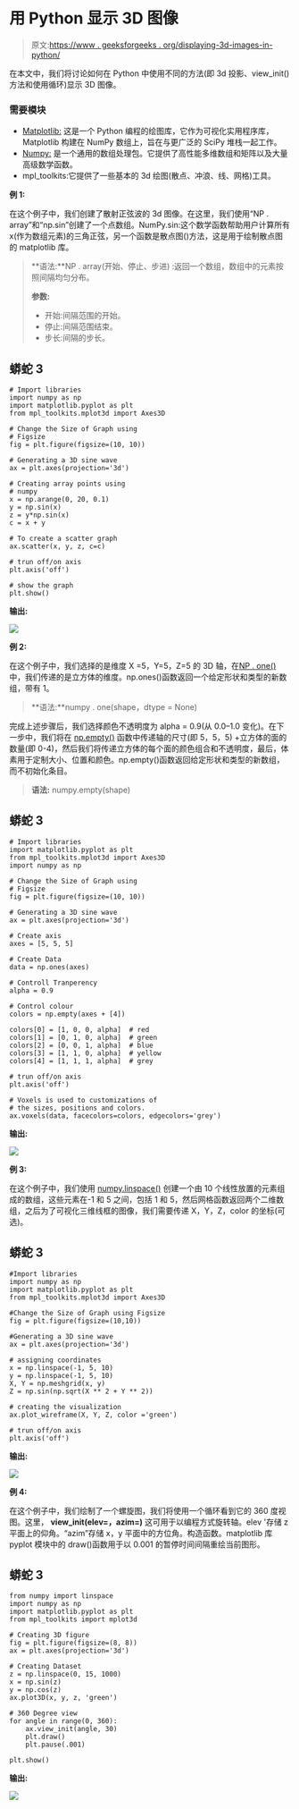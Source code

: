 # 用 Python 显示 3D 图像

> 原文:[https://www . geeksforgeeks . org/displaying-3d-images-in-python/](https://www.geeksforgeeks.org/displaying-3d-images-in-python/)

在本文中，我们将讨论如何在 Python 中使用不同的方法(即 3d 投影、view_init()方法和使用循环)显示 3D 图像。

### 需要模块

*   [Matplotlib:](https://www.geeksforgeeks.org/python-introduction-matplotlib/) 这是一个 Python 编程的绘图库，它作为可视化实用程序库，Matplotlib 构建在 NumPy 数组上，旨在与更广泛的 SciPy 堆栈一起工作。
*   [Numpy:](https://www.geeksforgeeks.org/python-numpy/) 是一个通用的数组处理包。它提供了高性能多维数组和矩阵以及大量高级数学函数。
*   mpl_toolkits:它提供了一些基本的 3d 绘图(散点、冲浪、线、网格)工具。

**例 1:**

在这个例子中，我们创建了散射正弦波的 3d 图像。在这里，我们使用“NP . array”和“np.sin”创建了一个点数组。NumPy.sin:这个数学函数帮助用户计算所有 x(作为数组元素)的三角正弦，另一个函数是散点图()方法，这是用于绘制散点图的 matplotlib 库。

> **语法:**NP . array(开始、停止、步进) :返回一个数组，数组中的元素按照间隔均匀分布。
> 
> **参数:**
> 
> *   开始:间隔范围的开始。
> *   停止:间隔范围结束。
> *   步长:间隔的步长。

## 蟒蛇 3

```
# Import libraries
import numpy as np
import matplotlib.pyplot as plt
from mpl_toolkits.mplot3d import Axes3D

# Change the Size of Graph using
# Figsize
fig = plt.figure(figsize=(10, 10))

# Generating a 3D sine wave
ax = plt.axes(projection='3d')

# Creating array points using
# numpy
x = np.arange(0, 20, 0.1)
y = np.sin(x)
z = y*np.sin(x)
c = x + y

# To create a scatter graph
ax.scatter(x, y, z, c=c)

# trun off/on axis
plt.axis('off')

# show the graph
plt.show()
```

**输出:**

![](img/ab44ea51f4b3134faffb2589b340072d.png)

**例 2:**

在这个例子中，我们选择的是维度 X =5，Y=5，Z=5 的 3D 轴，在[NP . one()](https://www.geeksforgeeks.org/numpy-ones-python/)中，我们传递的是立方体的维度。np.ones()函数返回一个给定形状和类型的新数组，带有 1。

> **语法:**numpy . one(shape，dtype = None)

完成上述步骤后，我们选择颜色不透明度为 alpha = 0.9(从 0.0–1.0 变化)。在下一步中，我们将在 [np.empty()](https://www.geeksforgeeks.org/numpy-empty-python/) 函数中传递轴的尺寸(即 5，5，5) +立方体的面的数量(即 0-4)，然后我们将传递立方体的每个面的颜色组合和不透明度，最后，体素用于定制大小、位置和颜色。np.empty()函数返回给定形状和类型的新数组，而不初始化条目。

> **语法:** numpy.empty(shape)

## 蟒蛇 3

```
# Import libraries
import matplotlib.pyplot as plt
from mpl_toolkits.mplot3d import Axes3D
import numpy as np

# Change the Size of Graph using
# Figsize
fig = plt.figure(figsize=(10, 10))

# Generating a 3D sine wave
ax = plt.axes(projection='3d')

# Create axis
axes = [5, 5, 5]

# Create Data
data = np.ones(axes)

# Controll Tranperency
alpha = 0.9

# Control colour
colors = np.empty(axes + [4])

colors[0] = [1, 0, 0, alpha]  # red
colors[1] = [0, 1, 0, alpha]  # green
colors[2] = [0, 0, 1, alpha]  # blue
colors[3] = [1, 1, 0, alpha]  # yellow
colors[4] = [1, 1, 1, alpha]  # grey

# trun off/on axis
plt.axis('off')

# Voxels is used to customizations of
# the sizes, positions and colors.
ax.voxels(data, facecolors=colors, edgecolors='grey')
```

**输出:**

![](img/7be48c850b18b4ab357b205b30681f9d.png)

**例 3:**

在这个例子中，我们使用 [numpy.linspace()](https://www.geeksforgeeks.org/numpy-linspace-python/) 创建一个由 10 个线性放置的元素组成的数组，这些元素在-1 和 5 之间，包括 1 和 5，然后网格函数返回两个二维数组，之后为了可视化三维线框的图像，我们需要传递 X，Y，Z，color 的坐标(可选)。

## 蟒蛇 3

```
#Import libraries
import numpy as np
import matplotlib.pyplot as plt
from mpl_toolkits.mplot3d import Axes3D

#Change the Size of Graph using Figsize
fig = plt.figure(figsize=(10,10))

#Generating a 3D sine wave
ax = plt.axes(projection='3d')

# assigning coordinates
x = np.linspace(-1, 5, 10)
y = np.linspace(-1, 5, 10)
X, Y = np.meshgrid(x, y)
Z = np.sin(np.sqrt(X ** 2 + Y ** 2))

# creating the visualization
ax.plot_wireframe(X, Y, Z, color ='green')

# trun off/on axis
plt.axis('off')
```

**输出:**

![](img/19133325a962fe4ce1672dcec5e09cf4.png)

**例 4:**

在这个例子中，我们绘制了一个螺旋图，我们将使用一个循环看到它的 360 度视图。这里， **view_init(elev=，azim=)** 这可用于以编程方式旋转轴。elev '存储 z 平面上的仰角。“azim”存储 x，y 平面中的方位角。构造函数。matplotlib 库 pyplot 模块中的 draw()函数用于以 0.001 的暂停时间间隔重绘当前图形。

## 蟒蛇 3

```
from numpy import linspace
import numpy as np
import matplotlib.pyplot as plt
from mpl_toolkits import mplot3d

# Creating 3D figure
fig = plt.figure(figsize=(8, 8))
ax = plt.axes(projection='3d')

# Creating Dataset
z = np.linspace(0, 15, 1000)
x = np.sin(z)
y = np.cos(z)
ax.plot3D(x, y, z, 'green')

# 360 Degree view
for angle in range(0, 360):
    ax.view_init(angle, 30)
    plt.draw()
    plt.pause(.001)

plt.show()
```

**输出:**

![](img/458daf37880427527cd7056abe444434.png)